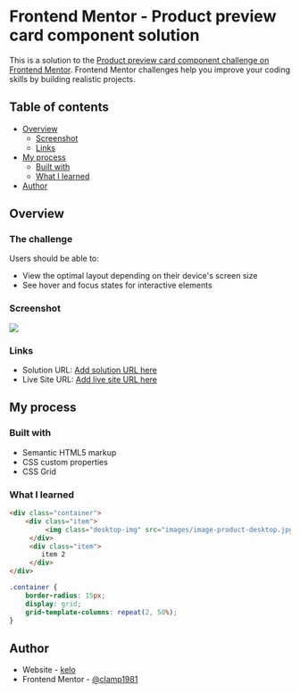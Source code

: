 # Frontend Mentor - Product preview card component solution

This is a solution to the [Product preview card component challenge on Frontend Mentor](https://www.frontendmentor.io/challenges/product-preview-card-component-GO7UmttRfa). Frontend Mentor challenges help you improve your coding skills by building realistic projects. 

## Table of contents

- [Overview](#overview)
  - [Screenshot](#screenshot)
  - [Links](#links)
- [My process](#my-process)
  - [Built with](#built-with)
  - [What I learned](#what-i-learned)
- [Author](#author)



## Overview

### The challenge

Users should be able to:

- View the optimal layout depending on their device's screen size
- See hover and focus states for interactive elements

### Screenshot

![](./screenshot.jpg)


### Links

- Solution URL: [Add solution URL here](https://your-solution-url.com)
- Live Site URL: [Add live site URL here](https://your-live-site-url.com)

## My process

### Built with

- Semantic HTML5 markup
- CSS custom properties
- CSS Grid



### What I learned



```html
<div class="container">            
    <div class="item">
         <img class="desktop-img" src="images/image-product-desktop.jpg">
     </div>
     <div class="item">
        item 2
     </div>
</div>
```
```css
.container { 
    border-radius: 15px;   
    display: grid;
    grid-template-columns: repeat(2, 50%);   
}
```


## Author

- Website - [kelo](https://www.notion.so/clamp1981/Kelo-s-HOME-2a0c15edfed549df98b0853e6632ab74)
- Frontend Mentor - [@clamp1981](https://www.frontendmentor.io/profile/clamp1981)


